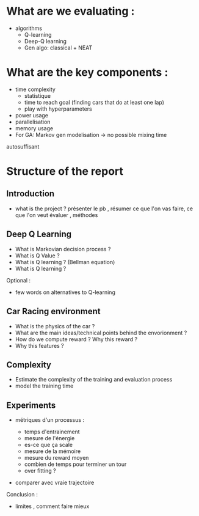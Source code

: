 # What are we evaluating : 
- algorithms 
    - Q-learning
    - Deep-Q learning
    - Gen algo: classical + NEAT

# What are the key components :
- time complexity
    - statistique
    - time to reach goal (finding cars that do at least one lap)
    - play with hyperparameters
- power usage 
- parallelisation 
- memory usage
- For GA: Markov gen modelisation -> no possible mixing time


autosuffisant 


# Structure of the report 

## Introduction 
- what is the project ?
présenter le pb , résumer ce que l'on vas faire, ce que l'on veut évaluer , méthodes

## Deep Q Learning 
- What is Markovian decision process ?
- What is Q Value ? 
- What is Q learning ? (Bellman equation) 
- What is Q learning ?

Optional :
- few words on alternatives to Q-learning 

## Car Racing environment 
- What is the physics of the car ?
- What are the main ideas/technical points behind the envorionment ?
- How do we compute reward ? Why this reward ?
- Why this features ?

## Complexity
- Estimate the complexity of the training and evaluation process
- model the training time 

## Experiments

- métriques d'un processus :
    - temps d'entrainement 
    - mesure de l'énergie 
    - es-ce que ça scale 
    - mesure de la mémoire 
    - mesure du reward moyen
    - combien de temps pour terminer un tour 
    - over fitting ?


- comparer avec vraie trajectoire 

Conclusion :
- limites , comment faire mieux 
